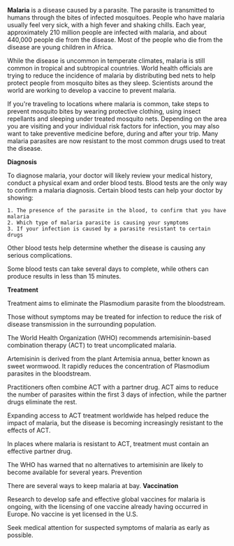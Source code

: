 **Malaria** is a disease caused by a parasite. The parasite is transmitted to humans through the bites of infected mosquitoes. People who have malaria usually feel very sick, with a high fever and shaking chills. Each year, approximately 210 million people are infected with malaria, and about 440,000 people die from the disease. Most of the people who die from the disease are young children in Africa.

While the disease is uncommon in temperate climates, malaria is still common in tropical and subtropical countries. World health officials are trying to reduce the incidence of malaria by distributing bed nets to help protect people from mosquito bites as they sleep. Scientists around the world are working to develop a vaccine to prevent malaria.

If you're traveling to locations where malaria is common, take steps to prevent mosquito bites by wearing protective clothing, using insect repellants and sleeping under treated mosquito nets. Depending on the area you are visiting and your individual risk factors for infection, you may also want to take preventive medicine before, during and after your trip. Many malaria parasites are now resistant to the most common drugs used to treat the disease.

**Diagnosis**

To diagnose malaria, your doctor will likely review your medical history, conduct a physical exam and order blood tests. Blood tests are the only way to confirm a malaria diagnosis. Certain blood tests can help your doctor by showing:

    1. The presence of the parasite in the blood, to confirm that you have malaria
    2. Which type of malaria parasite is causing your symptoms
    3. If your infection is caused by a parasite resistant to certain drugs

Other blood tests help determine whether the disease is causing any serious complications.

Some blood tests can take several days to complete, while others can produce results in less than 15 minutes.

**Treatment**

Treatment aims to eliminate the Plasmodium parasite from the bloodstream.

Those without symptoms may be treated for infection to reduce the risk of disease transmission in the surrounding population.

The World Health Organization (WHO) recommends artemisinin-based combination therapy (ACT) to treat uncomplicated malaria.

Artemisinin is derived from the plant Artemisia annua, better known as sweet wormwood. It rapidly reduces the concentration of Plasmodium parasites in the bloodstream.

Practitioners often combine ACT with a partner drug. ACT aims to reduce the number of parasites within the first 3 days of infection, while the partner drugs eliminate the rest.

Expanding access to ACT treatment worldwide has helped reduce the impact of malaria, but the disease is becoming increasingly resistant to the effects of ACT.

In places where malaria is resistant to ACT, treatment must contain an effective partner drug.

The WHO has warned that no alternatives to artemisinin are likely to become available for several years.
Prevention

There are several ways to keep malaria at bay.
**Vaccination**

Research to develop safe and effective global vaccines for malaria is ongoing, with the licensing of one vaccine already having occurred in Europe. No vaccine is yet licensed in the U.S.

Seek medical attention for suspected symptoms of malaria as early as possible.
